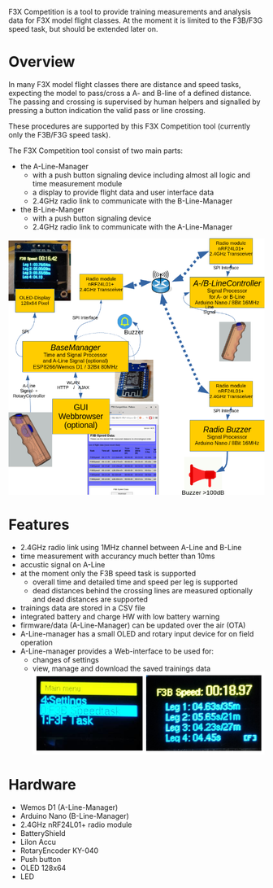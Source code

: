 <div class="PageDoc">

<div class="header">

<div class="headertitle">

<div class="title">

F3X Competition is a tool to provide training measurements and analysis data for F3X model flight classes. 
At the moment it is limited to the F3B/F3G speed task, but should be extended later on.

</div>

</div>

</div>

<div class="contents">

<div class="textblock">

# <span id="intro_sec_en" class="anchor"></span> Overview

In many F3X model flight classes there are distance and speed tasks, expecting the model to pass/cross a A- and B-line of a defined distance.
The passing and crossing is supervised by human helpers and signalled by pressing a button indication the valid pass or line crossing.

These procedures are supported by this F3X Competition tool (currently only the F3B/F3G speed task).

The F3X Competition tool consist of two main parts:
* the A-Line-Manager 
  * with a push button signaling device 
  including almost all logic and time measurement module
  * a display to provide flight data and user interface data
  * 2.4GHz radio link to communicate with the B-Line-Manager
* the B-Line-Manger 
  * with a push button signaling device
  * 2.4GHz radio link to communicate with the A-Line-Manager

![Architektur](https://raw.githubusercontent.com/Pulsar07/F3XCompetition/master/doc/img/F3XTrainerArchitecture.png)

# <span id="features_sec_de" class="anchor"></span> Features
* 2.4GHz radio link using 1MHz channel between A-Line and B-Line
* time measurement with accurancy much better than 10ms
* accustic signal on A-Line
* at the moment only the F3B speed task is supported
  * overall time and detailed time and speed per leg is supported
  * dead distances behind the crossing lines are measured optionally and dead distances are supported
* trainings data are stored in a CSV file
* integrated battery and charge HW with low battery warning
* firmware/data (A-Line-Manager) can be updated over the air (OTA)
* A-Line-manager has a small OLED and rotary input device for on field operation
* A-Line-manager provides a Web-interface to be used for:
  * changes of settings
  * view, manage and download the saved trainings data
![OLED](https://raw.githubusercontent.com/Pulsar07/F3XCompetition/master/doc/img/OLED_views.png)

# <span id="hardware_sec_en" class="anchor"></span> Hardware
* Wemos D1 (A-Line-Manager)
* Arduino Nano (B-Line-Manager)
* 2.4GHz nRF24L01+ radio module
* BatteryShield
* LiIon Accu
* RotaryEncoder KY-040
* Push button
* OLED 128x64
* LED


</div>

</div>

</div>

